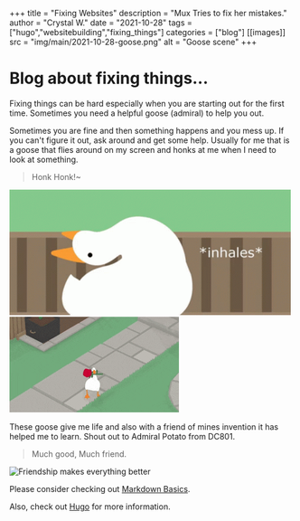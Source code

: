+++
title = "Fixing Websites"
description = "Mux Tries to fix her mistakes."
author = "Crystal W."
date = "2021-10-28"
tags = ["hugo","websitebuilding","fixing_things"]
categories = ["blog"]
[[images]]
  src = "img/main/2021-10-28-goose.png"
  alt = "Goose scene"
+++

# Blog about fixing things...

Fixing things can be hard especially when you are starting out for the first time. Sometimes you need a helpful goose (admiral) to help you out. 

Sometimes you are fine and then something happens and you mess up. If you can't figure it out, ask around and get some help. Usually for me that is a goose that flies around on my screen and honks at me when I need to look at something. 
>Honk Honk!~

![Goose flying high](/img/main/goose100.gif)
![Sexy goose be sexy](/img/main/sexygoose.gif)

These goose give me life and also with a friend of mines invention it has helped me to learn. Shout out to Admiral Potato from DC801. 
>Much good, Much friend.

![Friendship makes everything better](https://images.squarespace-cdn.com/content/v1/5c3de8828f5130565abe67f9/1570707667511-RPJ0A6PPUPQBRENO45VP/goose_gif-02-well_honk.gif?format=1500w)

Please consider checking out [Markdown Basics](https://www.markdownguide.org/basic-syntax/).

Also, check out [Hugo](https://gohugo.io/) for more information.